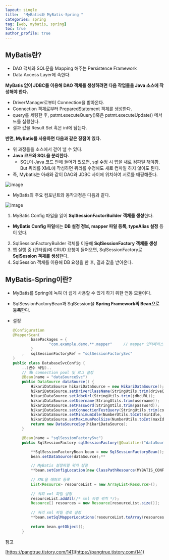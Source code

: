 ```yaml
---
layout: single
title:  "MyBatis와 MyBatis-Spring "
categories: spring
tag: [web, mybatis, spring]
toc: true
author_profile: true
---
```


## MyBatis란?

- DAO 객체와 SQL문을 Mapping 해주는 Persistence Framework
- Data Access Layer에 속한다.

**MyBatis 없이 JDBC를 이용해 DAO 객체를 생성하려면 다음 작업들을 Java 소스에 작성해야 한다.**

- DriverManager로부터 Connection을 받아온다.
- Connection 객체로부터 PreparedStatement 객체를 생성한다.
- query를 세팅한 후, pstmt.executeQuery()혹은 pstmt.executeUpdate() 메서드를 실행한다.
- 결과 값을 Result Set 혹은 int에 담는다.

**반면, MyBatis를 사용하면 다음과 같은 장점이 있다.** 

- 위 과정들을 소스에서 걷어 낼 수 있다.
- **Java 코드와 SQL을 분리한다.**
    - SQL이 Java 코드 안에 들어가 있으면, sql 수정 시 앱을 새로 컴파일 해야함. But 쿼리를 XML에 작성하면 쿼리를 수정해도 새로 컴파일 하지 않아도 된다.
- 즉, Mybatis는 아래와 같이 DAO와 JDBC 사이에 위치하여 서로를 매핑해준다.

![image](https://user-images.githubusercontent.com/47748246/191669221-a79a96cc-1aca-46fe-9e83-e99f9bfe8855.png)

- MyBatis의 주요 컴포넌트와 동작과정은 다음과 같다.

![image](https://user-images.githubusercontent.com/47748246/191669245-9655d310-59b3-49d7-a1ab-f3fa5c08924f.png)

1. MyBatis Config 파일을 읽어 **SqlSessionFactorBuilder 객체를 생성**한다.
- **MyBatis Config 파일**에는 **DB 설정 정보, mapper 파일 등록, typeAlias 설정** 등이 있다.
2. SqlSessionFactoryBuilder 객체를 이용해 **SqlSessionFactory 객체를 생성**
3. 앱 실행 중 (런타임)에 CRUD 요청이 들어오면, SqlSessionFactory로 **SqlSession 객체를 생성**한다. 
4. SqlSession 객체를 이용해 DB 요청을 한 후, 결과 값을 받아온다. 

## MyBatis-Spring이란?

- MyBatis를 Spring에 녹여 더 쉽게 사용할 수 있게 하기 위한 연동 모듈이다.
- SqlSessionFactoryBean과 SqlSession을 **Spring Framework의 Bean으로 등록**한다.
- 설정
    
    ```java
    @Configuration
    @MapperScan(
    		basePackages = {
    				"com.example.demo.**.mapper"     // mapper 인터페이스 위치
    		}
    	,	sqlSessionFactoryRef = "sqlSessionFactorySvc"
    )
    public class DatabaseSvcConfig {
    	..(변수 세팅)..
    	// db connection pool 및 로그 설정
    	@Bean(name = "dataSourceSvc")
    	public DataSource dataSource() {
    		HikariDataSource hikariDataSource = new HikariDataSource();
    		hikariDataSource.setDriverClassName(StringUtils.trim(driveClassName));
    		hikariDataSource.setJdbcUrl(StringUtils.trim(jdbcURL));
    		hikariDataSource.setUsername(StringUtils.trim(username));
    		hikariDataSource.setPassword(StringUtils.trim(password));
    		hikariDataSource.setConnectionTestQuery(StringUtils.trim(connectionTestQuery));
    		hikariDataSource.setMinimumIdle(NumberUtils.toInt(minIdle, 0));
    		hikariDataSource.setMaximumPoolSize(NumberUtils.toInt(maxIdle, 0));
    		return new DataSourceSpy(hikariDataSource);
    	}
    
    	@Bean(name = "sqlSessionFactorySvc")
    	public SqlSessionFactory sqlSessionFactory(@Qualifier("dataSourceSvc") DataSource dataSource)  {
    
    		**SqlSessionFactoryBean bean = new SqlSessionFactoryBean();
    		bean.setDataSource(dataSource);**
    
    		// MyBatis 설정파일 위치 설정
    		**bean.setConfigLocation(new ClassPathResource(MYBATIS_CONFIG_FILE));**
    		
    		// XML을 매퍼로 등록
    		List<Resource> resourceList = new ArrayList<Resource>();
    		
    		// 쿼리 xml 파일 설정
    		resourceList.addAll(/* xml 파일 위치 */);
    		Resource[] resources = new Resource[resourceList.size()];
    		
    		// 쿼리 xml 파일 경로 설정
    		**bean.setSqlMapperLocations(resourceList.toArray(resources));**
    		
    		return bean.getObject();
    	}
    ```
    

참고

[https://pangtrue.tistory.com/141](https://pangtrue.tistory.com/141)


